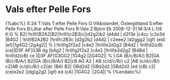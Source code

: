 # Vals efter Pelle Fors

{%abc%}
X:24
T:Vals
T:efter Pelle Fors
O:Vikbolandet, Östergötland
S:efter Pelle Fors
B:Låtar efter Pelle Fors
R:Vals
Z:Björn Ek 2008-12-31
M:3/4
L:1/8
K:G
%
B2|:!trill!(B2A2)B2|!trill!(c2B3)c|(d2g2)b2      |d4dd  |
d2f3e            |c4cc          |c2e3d         |B4G2  |
!trill!B2A2B2    |!trill!c2B3c  |d2g2b2        |d4d2  |
c2eee2           |d2ggg2        |(gf) (ed) (ef)|1g4G2:|2g4g2||
%
|:!trill!g2f2a2   |c4e2  |!trill!e2d2g2 |B4d2  |
!trill!d2(cB) (ce)|D3F AF|G3B dg        |b4g2  |
!trill!g2f2a2     |c4e2  |!trill!e2d2g2 |B4Bd  |
!trill!d2(cB) ce  |D3F AF|G3GG2         |1G4g2:|2G4G2||
%
|:GA (B/c/B/A/) B2|GA (B/c/B/A/) B2|GA (B/c/B/A/) B2|cB AG A2  |
AB (c/d/c/B/) c2  |AB (c/d/c/B/) c2|AB (c/d/c/B/) c2|dc (BA) B2|
GBd2d2            |GBd2d2          |GBd2d2          |ed (cB) c2|
(ce)e2e2          |(dg)g2g2        |(gf) ed (cA)    |1G4G2    :|2G4|]
%
{%endabc%}

